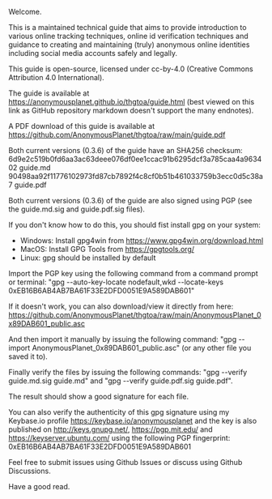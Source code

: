 Welcome.

This is a maintained technical guide that aims to provide introduction to various online tracking techniques, online id verification techniques and guidance to creating and maintaining (truly) anonymous online identities including social media accounts safely and legally.

This guide is open-source, licensed under cc-by-4.0 (Creative Commons Attribution 4.0 International).

The guide is available at https://anonymousplanet.github.io/thgtoa/guide.html (best viewed on this link as GitHub repository markdown doesn't support the many endnotes).

A PDF download of this guide is available at https://github.com/AnonymousPlanet/thgtoa/raw/main/guide.pdf

Both current versions (0.3.6) of the guide have an SHA256 checksum:
6d9e2c519b0fd6aa3ac63deee076df0ee1ccac91b6295dcf3a785caa4a963402  guide.md
90498aa92f11776102973fd87cb7892f4c8cf0b51b461033759b3ecc0d5c38a7  guide.pdf


Both current versions (0.3.6) of the guide are also signed using PGP (see the guide.md.sig and guide.pdf.sig files).

If you don't know how to do this, you should fist install gpg on your system:
- Windows: Install gpg4win from https://www.gpg4win.org/download.html
- MacOS: Install GPG Tools from https://gpgtools.org/
- Linux: gpg should be installed by default

Import the PGP key using the following command from a command prompt or terminal: "gpg --auto-key-locate nodefault,wkd --locate-keys 0xEB16B6AB4AB7BA61F33E2DFD0051E9A589DAB601"

If it doesn't work, you can also download/view it directly from here: https://github.com/AnonymousPlanet/thgtoa/raw/main/AnonymousPlanet_0x89DAB601_public.asc

And then import it manually by issuing the following command: "gpg --import AnonymousPlanet_0x89DAB601_public.asc" (or any other file you saved it to).

Finally verify the files by issuing the following commands: "gpg --verify guide.md.sig guide.md" and "gpg --verify guide.pdf.sig guide.pdf".

The result should show a good signature for each file.

You can also verify the authenticity of this gpg signature using my Keybase.io profile https://keybase.io/anonymousplanet and the key is also published on http://keys.gnupg.net/, https://pgp.mit.edu/ and https://keyserver.ubuntu.com/ using the following PGP fingerprint: 0xEB16B6AB4AB7BA61F33E2DFD0051E9A589DAB601

Feel free to submit issues using Github Issues or discuss using Github Discussions.

Have a good read.
